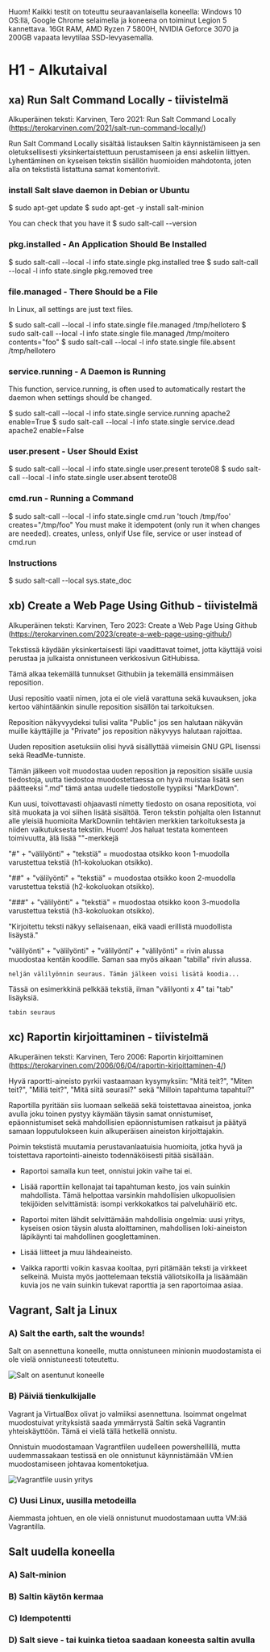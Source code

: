 Huom! Kaikki testit on toteuttu seuraavanlaisella koneella: Windows 10 OS:llä, Google Chrome selaimella ja koneena on toiminut Legion 5 kannettava. 16Gt RAM, AMD Ryzen 7 5800H, NVIDIA Geforce 3070 ja 200GB vapaata levytilaa SSD-levyasemalla.

# H1 - Alkutaival

## xa) Run Salt Command Locally - tiivistelmä
Alkuperäinen teksti: Karvinen, Tero 2021: Run Salt Command Locally (https://terokarvinen.com/2021/salt-run-command-locally/)

Run Salt Command Locally sisältää listauksen Saltin käynnistämiseen ja sen oletuksellisesti yksinkertaistettuun perustamiseen ja ensi askeliin liittyen.
Lyhentäminen on kyseisen tekstin sisällön huomioiden mahdotonta, joten alla on tekstistä listattuna samat komentorivit.

### install Salt slave daemon in Debian or Ubuntu

$ sudo apt-get update
$ sudo apt-get -y install salt-minion

You can check that you have it
$ sudo salt-call --version

### pkg.installed - An Application Should Be Installed
$ sudo salt-call --local -l info state.single pkg.installed tree
$ sudo salt-call --local -l info state.single pkg.removed tree

### file.managed - There Should be a File
In Linux, all settings are just text files.

$ sudo salt-call --local -l info state.single file.managed /tmp/hellotero
$ sudo salt-call --local -l info state.single file.managed /tmp/moitero contents="foo"
$ sudo salt-call --local -l info state.single file.absent /tmp/hellotero

### service.running - A Daemon is Running
This function, service.running, is often used to automatically restart the daemon when settings should be changed.

$ sudo salt-call --local -l info state.single service.running apache2 enable=True
$ sudo salt-call --local -l info state.single service.dead apache2 enable=False

### user.present - User Should Exist
$ sudo salt-call --local -l info state.single user.present terote08
$ sudo salt-call --local -l info state.single user.absent terote08

### cmd.run - Running a Command
$ sudo salt-call --local -l info state.single cmd.run 'touch /tmp/foo' creates="/tmp/foo"
You must make it idempotent (only run it when changes are needed).
creates, unless, onlyif
Use file, service or user instead of cmd.run

### Instructions
$ sudo salt-call --local sys.state_doc


## xb) Create a Web Page Using Github - tiivistelmä
Alkuperäinen teksti: Karvinen, Tero 2023: Create a Web Page Using Github (https://terokarvinen.com/2023/create-a-web-page-using-github/)

Tekstissä käydään yksinkertaisesti läpi vaadittavat toimet, jotta käyttäjä voisi perustaa ja julkaista onnistuneen verkkosivun GitHubissa.

Tämä alkaa tekemällä tunnukset Githubiin ja tekemällä ensimmäisen reposition.

Uusi repositio vaatii nimen, jota ei ole vielä varattuna sekä kuvauksen, joka kertoo vähintäänkin sinulle reposition sisällön tai tarkoituksen.

Reposition näkyvyydeksi tulisi valita "Public" jos sen halutaan näkyvän muille käyttäjille ja "Private" jos reposition näkyvyys halutaan rajoittaa.

Uuden reposition asetuksiin olisi hyvä sisällyttää viimeisin GNU GPL lisenssi sekä ReadMe-tunniste.

Tämän jälkeen voit muodostaa uuden reposition ja reposition sisälle uusia tiedostoja, uutta tiedostoa muodostettaessa on hyvä muistaa lisätä sen päätteeksi ".md" tämä antaa uudelle tiedostolle tyypiksi "MarkDown".

Kun uusi, toivottavasti ohjaavasti nimetty tiedosto on osana repositiota, voi sitä muokata ja voi siihen lisätä sisältöä.
Teron tekstin pohjalta olen listannut alle yleisiä huomioita MarkDowniin tehtävien merkkien tarkoituksesta ja niiden vaikutuksesta tekstiin. Huom! Jos haluat testata komenteen toimivuutta, älä lisää ""-merkkejä

"#" + "välilyönti" + "tekstiä" = muodostaa otsikko koon 1-muodolla varustettua tekstiä (h1-kokoluokan otsikko).

"##" + "välilyönti" + "tekstiä" = muodostaa otsikko koon 2-muodolla varustettua tekstiä (h2-kokoluokan otsikko).

"###" + "välilyönti" + "tekstiä" = muodostaa otsikko koon 3-muodolla varustettua tekstiä (h3-kokoluokan otsikko).

"Kirjoitettu teksti näkyy sellaisenaan, eikä vaadi erillistä muodollista lisäystä."

"välilyönti" + "välilyönti" + "välilyönti" + "välilyönti" = rivin alussa muodostaa kentän koodille. Saman saa myös aikaan "tabilla" rivin alussa.

    neljän välilyönnin seuraus. Tämän jälkeen voisi lisätä koodia... 
    
Tässä on esimerkkinä pelkkää tekstiä, ilman "välilyonti x 4" tai "tab" lisäyksiä.

    tabin seuraus


## xc) Raportin kirjoittaminen - tiivistelmä
Alkuperäinen teksti: Karvinen, Tero 2006: Raportin kirjoittaminen (https://terokarvinen.com/2006/06/04/raportin-kirjoittaminen-4/)

Hyvä raportti-aineisto pyrkii vastaamaan kysymyksiin: "Mitä teit?", "Miten teit?", "Millä teit?", "Mitä siitä seurasi?" sekä "Milloin tapahtuma tapahtui?"

Raportilla pyritään siis luomaan selkeää sekä toistettavaa aineistoa, jonka avulla joku toinen pystyy käymään täysin samat onnistumiset, epäonnistumiset sekä mahdollisien epäonnistumisen ratkaisut ja päätyä samaan lopputulokseen kuin alkuperäisen aineiston kirjoittajakin.

Poimin tekstistä muutamia perustavanlaatuisia huomioita, jotka hyvä ja toistettava raportointi-aineisto todennäköisesti pitää sisällään.

- Raportoi samalla kun teet, onnistui jokin vaihe tai ei.
- Lisää raporttiin kellonajat tai tapahtuman kesto, jos vain suinkin mahdollista. Tämä helpottaa varsinkin mahdollisien ulkopuolisien tekijöiden selvittämistä: isompi verkkokatkos tai palveluhäiriö etc.
- Raportoi miten lähdit selvittämään mahdollisia ongelmia: uusi yritys, kyseisen osion täysin alusta aloittaminen, mahdollisen loki-aineiston läpikäynti tai mahdollinen googlettaminen.

- Lisää liitteet ja muu lähdeaineisto.

- Vaikka raportti voikin kasvaa kooltaa, pyri pitämään teksti ja virkkeet selkeinä. Muista myös jaottelemaan tekstiä väliotsikoilla ja lisäämään kuvia jos ne vain suinkin tukevat raporttia ja sen raportoimaa asiaa.


## Vagrant, Salt ja Linux

### A) Salt the earth, salt the wounds!

Salt on asennettuna koneelle, mutta onnistuneen minionin muodostamista ei ole vielä onnistuneesti toteutettu.

![Salt on asentunut koneelle](https://github.com/Andtonyk/h1---Debian/assets/149326156/23d7f1dc-8ac5-463b-9b80-460ebb9d3c0f)

### B) Päiviä tienkulkijalle

Vagrant ja VirtualBox olivat jo valmiiksi asennettuna. Isoimmat ongelmat muodostuivat yrityksistä saada ymmärrystä Saltin sekä Vagrantin yhteiskäyttöön.
Tämä ei vielä tällä hetkellä onnistu.

Onnistuin muodostamaan Vagrantfilen uudelleen powershellillä, mutta uudemmassakaan testissä en ole onnistunut käynnistämään VM:ien muodostamiseen johtavaa komentoketjua.

![Vagrantfile uusin yritys](https://github.com/Andtonyk/h1---Debian/assets/149326156/c0f7898e-cde2-42db-beed-e45b137e8617)

### C) Uusi Linux, uusilla metodeilla

Aiemmasta johtuen, en ole vielä onnistunut muodostamaan uutta VM:ää Vagrantilla.

## Salt uudella koneella

### A) Salt-minion

### B) Saltin käytön kermaa

### C) Idempotentti

### D) Salt sieve - tai kuinka tietoa saadaan koneesta saltin avulla
